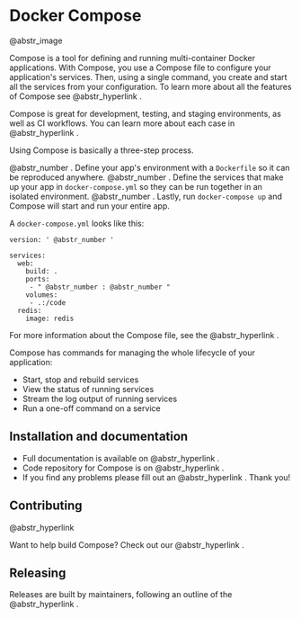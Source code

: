 # Docker Compose

@abstr_image 

Compose is a tool for defining and running multi-container Docker applications. With Compose, you use a Compose file to configure your application's services. Then, using a single command, you create and start all the services from your configuration. To learn more about all the features of Compose see @abstr_hyperlink .

Compose is great for development, testing, and staging environments, as well as CI workflows. You can learn more about each case in @abstr_hyperlink .

Using Compose is basically a three-step process.

@abstr_number . Define your app's environment with a `Dockerfile` so it can be reproduced anywhere. @abstr_number . Define the services that make up your app in `docker-compose.yml` so they can be run together in an isolated environment. @abstr_number . Lastly, run `docker-compose up` and Compose will start and run your entire app.

A `docker-compose.yml` looks like this:
    
    
    version: ' @abstr_number '
    
    services:
      web:
        build: .
        ports:
         - " @abstr_number : @abstr_number "
        volumes:
         - .:/code
      redis:
        image: redis
    

For more information about the Compose file, see the @abstr_hyperlink .

Compose has commands for managing the whole lifecycle of your application:

  * Start, stop and rebuild services
  * View the status of running services
  * Stream the log output of running services
  * Run a one-off command on a service



## Installation and documentation

  * Full documentation is available on @abstr_hyperlink .
  * Code repository for Compose is on @abstr_hyperlink .
  * If you find any problems please fill out an @abstr_hyperlink . Thank you!



## Contributing

@abstr_hyperlink 

Want to help build Compose? Check out our @abstr_hyperlink .

## Releasing

Releases are built by maintainers, following an outline of the @abstr_hyperlink .

